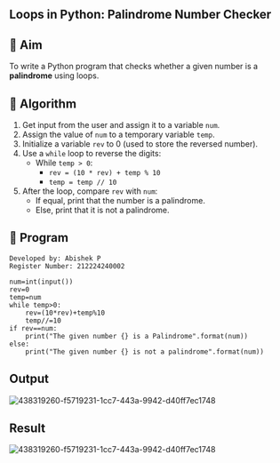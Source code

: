 ## Loops in Python: Palindrome Number Checker

## 🎯 Aim
To write a Python program that checks whether a given number is a **palindrome** using loops.

## 🧠 Algorithm
1. Get input from the user and assign it to a variable `num`.
2. Assign the value of `num` to a temporary variable `temp`.
3. Initialize a variable `rev` to 0 (used to store the reversed number).
4. Use a `while` loop to reverse the digits:
   - While `temp > 0`:
     - `rev = (10 * rev) + temp % 10`
     - `temp = temp // 10`
5. After the loop, compare `rev` with `num`:
   - If equal, print that the number is a palindrome.
   - Else, print that it is not a palindrome.

## 🧾 Program
```
Developed by: Abishek P
Register Number: 212224240002

num=int(input())
rev=0
temp=num
while temp>0:
    rev=(10*rev)+temp%10
    temp//=10
if rev==num:
    print("The given number {} is a Palindrome".format(num))
else:
    print("The given number {} is not a palindrome".format(num))
```
## Output
![438319260-f5719231-1cc7-443a-9942-d40ff7ec1748](https://github.com/user-attachments/assets/a72f9e21-cc23-4b3f-8df7-bbee06f3c80e)

## Result
![438319260-f5719231-1cc7-443a-9942-d40ff7ec1748](https://github.com/user-attachments/assets/a72f9e21-cc23-4b3f-8df7-bbee06f3c80e)
